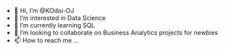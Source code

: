 - 👋 Hi, I’m @KOdoi-OJ
- 👀 I’m interested in Data Science
- 🌱 I’m currently learning SQL
- 💞️ I’m looking to collaborate on Business Analytics projects for newbies
- 📫 How to reach me ...

<!---
KOdoi-OJ/KOdoi-OJ is a ✨ special ✨ repository because its `README.md` (this file) appears on your GitHub profile.
You can click the Preview link to take a look at your changes.
--->
